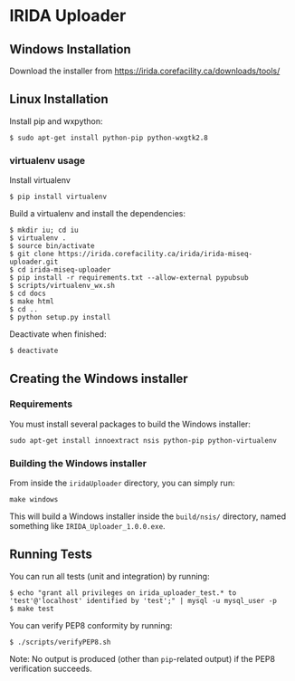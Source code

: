 IRIDA Uploader
==============


Windows Installation
--------------------

Download the installer from https://irida.corefacility.ca/downloads/tools/

Linux Installation
------------------

Install pip and wxpython:

    $ sudo apt-get install python-pip python-wxgtk2.8

### virtualenv usage  

Install virtualenv

    $ pip install virtualenv

Build a virtualenv and install the dependencies:

    $ mkdir iu; cd iu
    $ virtualenv .
    $ source bin/activate
    $ git clone https://irida.corefacility.ca/irida/irida-miseq-uploader.git
    $ cd irida-miseq-uploader
    $ pip install -r requirements.txt --allow-external pypubsub
    $ scripts/virtualenv_wx.sh
    $ cd docs
    $ make html
    $ cd ..
    $ python setup.py install

Deactivate when finished:

    $ deactivate

Creating the Windows installer
------------------------------

### Requirements

You must install several packages to build the Windows installer:

    sudo apt-get install innoextract nsis python-pip python-virtualenv

### Building the Windows installer

From inside the `iridaUploader` directory, you can simply run:

    make windows

This will build a Windows installer inside the `build/nsis/` directory, named something like `IRIDA_Uploader_1.0.0.exe`.

Running Tests
-------------

You can run all tests (unit and integration) by running:

    $ echo "grant all privileges on irida_uploader_test.* to 'test'@'localhost' identified by 'test';" | mysql -u mysql_user -p
    $ make test

You can verify PEP8 conformity by running:

    $ ./scripts/verifyPEP8.sh

Note: No output is produced (other than `pip`-related output) if the PEP8 verification succeeds.
